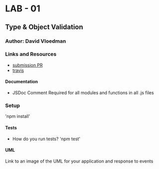 # LAB - 01

## Type & Object Validation

### Author: David Vloedman

### Links and Resources
* [submission PR](https://github.com/david-vloedman-401-advanced-javascript/401-lab-01/pull/2)
* [travis](https://www.travis-ci.com/david-vloedman-401-advanced-javascript/401-lab-01)


#### Documentation

* JSDoc Comment Required for all modules and functions in all .js files

### Setup
'npm install'

  
#### Tests
* How do you run tests?
'npm test'

#### UML
Link to an image of the UML for your application and response to events
